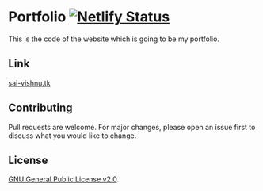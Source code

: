 # Portfolio [![Netlify Status](https://api.netlify.com/api/v1/badges/226c17ab-99ac-45ce-8b75-b99220c7369a/deploy-status)](https://app.netlify.com/sites/saivishnu-portfolio/deploys)

This is the code of the website which is going to be my portfolio.

## Link

[sai-vishnu.tk](https://sai-vishnu.tk)

## Contributing

Pull requests are welcome. For major changes, please open an issue first to discuss what you would like to change.

## License

[GNU General Public License v2.0](https://choosealicense.com/licenses/gpl-2.0/).
